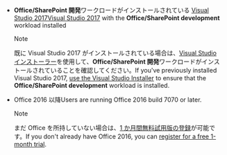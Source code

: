 - <span data-ttu-id="ecf7c-101">**Office/SharePoint 開発**ワークロードがインストールされている [Visual Studio 2017](https://www.visualstudio.com/vs/)</span><span class="sxs-lookup"><span data-stu-id="ecf7c-101">[Visual Studio 2017](https://www.visualstudio.com/vs/) with the **Office/SharePoint development** workload installed</span></span>

    > [!NOTE]
    > <span data-ttu-id="ecf7c-102">既に Visual Studio 2017 がインストールされている場合は、[Visual Studio インストーラー](https://docs.microsoft.com/visualstudio/install/modify-visual-studio)を使用して、**Office/SharePoint 開発**ワークロードがインストールされていることを確認してください。</span><span class="sxs-lookup"><span data-stu-id="ecf7c-102">If you've previously installed Visual Studio 2017, [use the Visual Studio Installer](https://docs.microsoft.com/visualstudio/install/modify-visual-studio) to ensure that the **Office/SharePoint development** workload is installed.</span></span> 

- <span data-ttu-id="ecf7c-103">Office 2016 以降</span><span class="sxs-lookup"><span data-stu-id="ecf7c-103">Users are running Office 2016 build 7070 or later.</span></span>
    
    > [!NOTE]
    > <span data-ttu-id="ecf7c-104">まだ Office を所持していない場合は、[1 か月間無料試用版の登録](https://products.office.com/en-US/try?legRedir=true&WT.intid1=ODC_ENUS_FX101785584_XT104056786&CorrelationId=64c762de-7a97-4dd1-bb96-e231d7485735)が可能です。</span><span class="sxs-lookup"><span data-stu-id="ecf7c-104">If you don't already have Office 2016, you can [register for a free 1-month trial](https://products.office.com/en-US/try?legRedir=true&WT.intid1=ODC_ENUS_FX101785584_XT104056786&CorrelationId=64c762de-7a97-4dd1-bb96-e231d7485735).</span></span>
